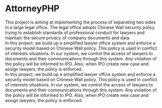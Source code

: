 # AttorneyPHP 
This project is aiming at implementing the process of separating two sides in a large legal office. The legal office adopts Chinese Wall security policy trying to establish standards of professional conduct for lawyers and maintain the secure privacy of company documents and data. <br />
In this project, we build up a simplified lawyer office system and enforce a security model based on Chinese Wall policy. This policy is used in conflict of interests situations. In our system, we control the access of lawyers to documents and their communications through this system. Any violation of the policy will be informed to IPO. Also, when IPO create new case and assign lawyers, the policy is enforced. <br />
In this project, we build up a simplified lawyer office system and enforce a security model based on Chinese Wall policy. This policy is used in conflict of interests situations. In our system, we control the access of lawyers to documents and their communications through this system. Any violation of the policy will be informed to IPO. Also, when IPO create new case and assign lawyers, the policy is enforced.<br />